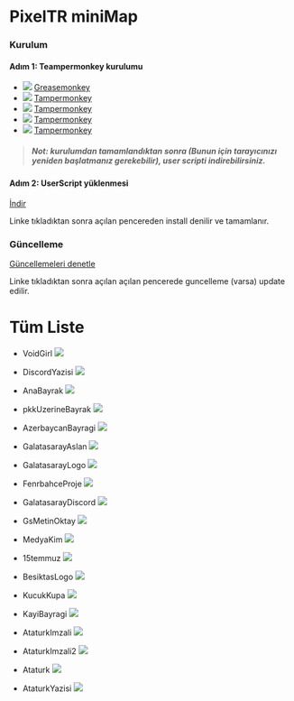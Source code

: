 # PixelTR miniMap

### Kurulum
#### Adım 1: Teampermonkey kurulumu
* ![](https://raw.githubusercontent.com/reek/anti-adblock-killer/gh-pages/images/firefox.png) [Greasemonkey](https://addons.mozilla.org/firefox/addon/greasemonkey/)
* ![](https://raw.githubusercontent.com/reek/anti-adblock-killer/gh-pages/images/chrome.png) [Tampermonkey](https://chrome.google.com/webstore/detail/tampermonkey/dhdgffkkebhmkfjojejmpbldmpobfkfo)
* ![](https://raw.githubusercontent.com/reek/anti-adblock-killer/gh-pages/images/opera.png) [Tampermonkey](https://addons.opera.com/extensions/details/tampermonkey-beta/)
* ![](https://raw.githubusercontent.com/reek/anti-adblock-killer/gh-pages/images/safari.png) [Tampermonkey](https://safari.tampermonkey.net/tampermonkey.safariextz)
* ![](https://raw.githubusercontent.com/reek/anti-adblock-killer/gh-pages/images/msedge.png) [Tampermonkey](https://www.microsoft.com/store/p/tampermonkey/9nblggh5162s)

> ##### Not: kurulumdan tamamlandıktan sonra (Bunun için tarayıcınızı yeniden başlatmanız gerekebilir), user scripti indirebilirsiniz.

#### Adım 2: UserScript yüklenmesi
[İndir](https://github.com/Priz001/Pixelcanvas-Minimap/raw/master/minimap.user.js)

Linke tıkladıktan sonra açılan pencereden install denilir ve tamamlanır. 

### Güncelleme
[Güncellemeleri denetle](https://github.com/Priz001/Pixelcanvas-Minimap/raw/master/minimap.user.js)

Linke tıkladıktan sonra açılan açılan pencerede guncelleme (varsa) update edilir.

# Tüm Liste
* VoidGirl
![](https://raw.githubusercontent.com/Priz001/Pixelcanvas-Minimap/master/images/test.png)

* DiscordYazisi
![](https://raw.githubusercontent.com/Priz001/Pixelcanvas-Minimap/master/images/DiscordTR.png)

* AnaBayrak
![](https://raw.githubusercontent.com/Priz001/Pixelcanvas-Minimap/master/images/bayrak.png)

* pkkUzerineBayrak
![](https://raw.githubusercontent.com/Priz001/Pixelcanvas-Minimap/master/images/minitr.png)

* AzerbaycanBayragi
![](https://raw.githubusercontent.com/Priz001/Pixelcanvas-Minimap/master/images/aze.png)

* GalatasarayAslan
![](https://raw.githubusercontent.com/Priz001/Pixelcanvas-Minimap/master/images/gsaslan.png)

* GalatasarayLogo
![](https://raw.githubusercontent.com/Priz001/Pixelcanvas-Minimap/master/images/gslogo.png)

* FenrbahceProje
![](https://raw.githubusercontent.com/Priz001/Pixelcanvas-Minimap/master/images/FenerProje.png)

* GalatasarayDiscord
![](https://raw.githubusercontent.com/Priz001/Pixelcanvas-Minimap/master/images/gsyazi.png)

* GsMetinOktay
![](https://raw.githubusercontent.com/Priz001/Pixelcanvas-Minimap/master/images/gsmetinoktay.png)

* MedyaKim
![](https://raw.githubusercontent.com/Priz001/Pixelcanvas-Minimap/master/images/medyakim.png)

* 15temmuz
![](https://raw.githubusercontent.com/Priz001/Pixelcanvas-Minimap/master/images/15temmuz.png)

* BesiktasLogo
![](https://raw.githubusercontent.com/Priz001/Pixelcanvas-Minimap/master/images/BesiktasLogo.png)

* KucukKupa
![](https://raw.githubusercontent.com/Priz001/Pixelcanvas-Minimap/master/images/kucukKupa.png)

* KayiBayragi
![](https://raw.githubusercontent.com/Priz001/Pixelcanvas-Minimap/master/images/kayibayragi.png)

* AtaturkImzali
![](https://raw.githubusercontent.com/Priz001/Pixelcanvas-Minimap/master/images/ataturk2.png)

* AtaturkImzali2
![](https://raw.githubusercontent.com/Priz001/Pixelcanvas-Minimap/master/images/ataturk3.png)

* Ataturk
![](https://raw.githubusercontent.com/Priz001/Pixelcanvas-Minimap/master/images/ataturk.png)

* AtaturkYazisi
![](https://raw.githubusercontent.com/Priz001/Pixelcanvas-Minimap/master/images/ataturk5.png)